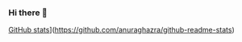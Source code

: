 ### Hi there 👋

[GitHub stats](https://github-readme-stats.vercel.app/api?username=simonoob)](https://github.com/anuraghazra/github-readme-stats)

<!--
**Simonoob/simonoob** is a ✨ _special_ ✨ repository because its `README.md` (this file) appears on your GitHub profile.

Here are some ideas to get you started:

- 🔭 I’m currently working on ...
- 🌱 I’m currently learning ...
- 👯 I’m looking to collaborate on ...
- 🤔 I’m looking for help with ...
- 💬 Ask me about ...
- 📫 How to reach me: ...
- 😄 Pronouns: ...
- ⚡ Fun fact: ...
-->
